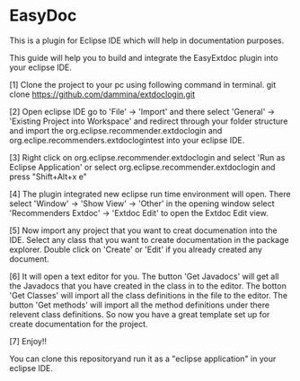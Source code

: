 EasyDoc
=======

This is a plugin for Eclipse IDE which will help in documentation purposes.

This guide will help you to build and integrate the EasyExtdoc plugin into your eclipse IDE.

[1] Clone the project to your pc using following command in terminal. git clone https://github.com/dammina/extdoclogin.git

[2] Open eclipse IDE go to 'File' -> 'Import' and there select 'General' -> 'Existing Project into Workspace' and redirect through your folder structure and import the org.eclipse.recommender.extdoclogin and org.eclipe.recommenders.extdoclogintest into your eclipse IDE.

[3] Right click on org.eclipse.recommender.extdoclogin and select 'Run as Eclipse Application' or select org.eclipse.recommender.extdoclogin and press "Shift+Alt+x e"

[4] The plugin integrated new eclipse run time environment will open. There select 'Window' -> 'Show View' -> 'Other' in the opening window select 'Recommenders Extdoc' -> 'Extdoc Edit' to open the Extdoc Edit view.

[5] Now import any project that you want to creat documenation into the IDE. Select any class that you want to create documentation in the package explorer. Double click on 'Create' or 'Edit' if you already created any document.

[6] It will open a text editor for you. The button 'Get Javadocs' will get all the Javadocs that you have created in the class in to the editor. The botton 'Get Classes' will import all the class definitions in the file to the editor. The button 'Get methods' will import all the method definitions under there relevent class definitions. So now you have a great template set up for create documentation for the project.

[7] Enjoy!!

You can clone this repositoryand run it as a "eclipse application" in your eclipse IDE.
